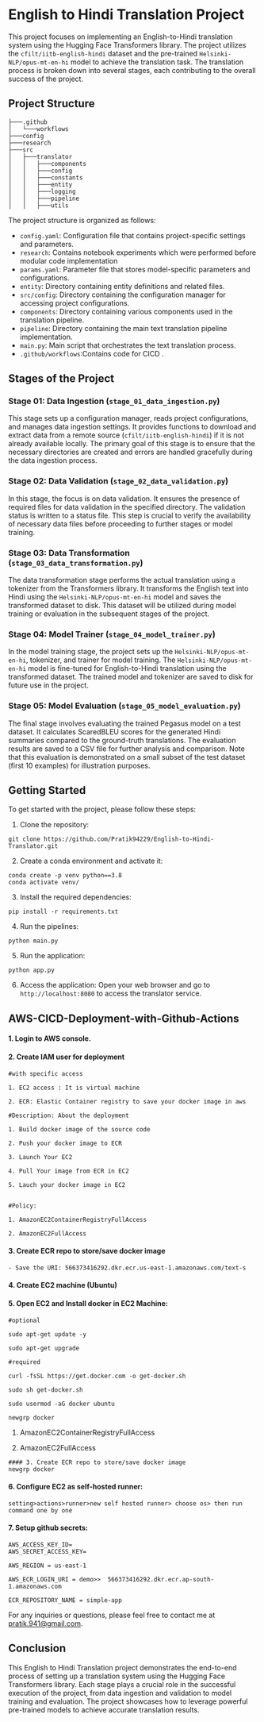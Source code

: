 # English to Hindi Translation Project

This project focuses on implementing an English-to-Hindi translation system using the Hugging Face Transformers library. The project utilizes the `cfilt/iitb-english-hindi` dataset and the pre-trained `Helsinki-NLP/opus-mt-en-hi` model to achieve the translation task. The translation process is broken down into several stages, each contributing to the overall success of the project.
## Project Structure
```
├───.github
│   └───workflows
├───config
├───research
├───src
│   ├───translator
│   │   ├───components
│   │   ├───config
│   │   ├───constants
│   │   ├───entity
│   │   ├───logging
│   │   ├───pipeline
│   │   ├───utils
```
The project structure is organized as follows:
- `config.yaml`: Configuration file that contains project-specific settings and parameters.
- `research`: Contains notebook experiments which were performed before modular code implementation
- `params.yaml`: Parameter file that stores model-specific parameters and configurations.
- `entity`: Directory containing entity definitions and related files.
- `src/config`: Directory containing the configuration manager for accessing project configurations.
- `components`: Directory containing various components used in the translation pipeline.
- `pipeline`: Directory containing the main text translation pipeline implementation.
- `main.py`: Main script that orchestrates the text translation process.
- `.github/workflows`:Contains code for CICD .

## Stages of the Project

### Stage 01: Data Ingestion (`stage_01_data_ingestion.py`)

This stage sets up a configuration manager, reads project configurations, and manages data ingestion settings. It provides functions to download and extract data from a remote source (`cfilt/iitb-english-hindi`) if it is not already available locally. The primary goal of this stage is to ensure that the necessary directories are created and errors are handled gracefully during the data ingestion process.

### Stage 02: Data Validation (`stage_02_data_validation.py`)

In this stage, the focus is on data validation. It ensures the presence of required files for data validation in the specified directory. The validation status is written to a status file. This step is crucial to verify the availability of necessary data files before proceeding to further stages or model training. 

### Stage 03: Data Transformation (`stage_03_data_transformation.py`)

The data transformation stage performs the actual translation using a tokenizer from the Transformers library. It transforms the English text into Hindi using the `Helsinki-NLP/opus-mt-en-hi` model and saves the transformed dataset to disk. This dataset will be utilized during model training or evaluation in the subsequent stages of the project.

### Stage 04: Model Trainer (`stage_04_model_trainer.py`)

In the model training stage, the project sets up the `Helsinki-NLP/opus-mt-en-hi`, tokenizer, and trainer for model training. The `Helsinki-NLP/opus-mt-en-hi` model is fine-tuned for English-to-Hindi translation using the transformed dataset. The trained model and tokenizer are saved to disk for future use in the project.

### Stage 05: Model Evaluation (`stage_05_model_evaluation.py`)

The final stage involves evaluating the trained Pegasus model on a test dataset. It calculates ScaredBLEU scores for the generated Hindi summaries compared to the ground-truth translations. The evaluation results are saved to a CSV file for further analysis and comparison. Note that this evaluation is demonstrated on a small subset of the test dataset (first 10 examples) for illustration purposes.

## Getting Started

To get started with the project, please follow these steps:

1. Clone the repository:
```
git clone https://github.com/Pratik94229/English-to-Hindi-Translator.git
```

2. Create a conda environment and activate it:
```
conda create -p venv python==3.8 
conda activate venv/
```

3. Install the required dependencies:
```
pip install -r requirements.txt
```
4. Run the pipelines:
```
python main.py
```
5. Run the application:
```
python app.py
```

6. Access the application:
Open your web browser and go to `http://localhost:8080` to access the translator service.

## AWS-CICD-Deployment-with-Github-Actions

#### 1. Login to AWS console.
#### 2. Create IAM user for deployment
```
#with specific access

1. EC2 access : It is virtual machine

2. ECR: Elastic Container registry to save your docker image in aws

#Description: About the deployment

1. Build docker image of the source code

2. Push your docker image to ECR

3. Launch Your EC2 

4. Pull Your image from ECR in EC2

5. Lauch your docker image in EC2


#Policy:

1. AmazonEC2ContainerRegistryFullAccess

2. AmazonEC2FullAccess

```
#### 3. Create ECR repo to store/save docker image
```- Save the URI: 566373416292.dkr.ecr.us-east-1.amazonaws.com/text-s```
#### 4. Create EC2 machine (Ubuntu)
#### 5. Open EC2 and Install docker in EC2 Machine:
```
#optional

sudo apt-get update -y

sudo apt-get upgrade

#required

curl -fsSL https://get.docker.com -o get-docker.sh

sudo sh get-docker.sh

sudo usermod -aG docker ubuntu

newgrp docker
```

1. AmazonEC2ContainerRegistryFullAccess

2. AmazonEC2FullAccess

```
#### 3. Create ECR repo to store/save docker image
newgrp docker
```
#### 6. Configure EC2 as self-hosted runner:
```
setting>actions>runner>new self hosted runner> choose os> then run command one by one
```
#### 7. Setup github secrets:
```
AWS_ACCESS_KEY_ID=
AWS_SECRET_ACCESS_KEY=

AWS_REGION = us-east-1

AWS_ECR_LOGIN_URI = demo>>  566373416292.dkr.ecr.ap-south-1.amazonaws.com

ECR_REPOSITORY_NAME = simple-app
```

For any inquiries or questions, please feel free to contact me at pratik.941@gmail.com.

## Conclusion

This English to Hindi Translation project demonstrates the end-to-end process of setting up a translation system using the Hugging Face Transformers library. Each stage plays a crucial role in the successful execution of the project, from data ingestion and validation to model training and evaluation. The project showcases how to leverage powerful pre-trained models to achieve accurate translation results.
